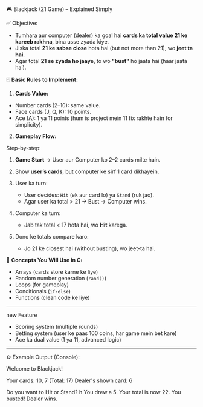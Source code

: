 🎮 Blackjack (21 Game) – Explained Simply

 ✅ Objective:

* Tumhara aur computer (dealer) ka goal hai **cards ka total value 21 ke kareeb rakhna**, bina usse zyada kiye.
* Jiska total **21 ke sabse close** hota hai (but not more than 21), wo **jeet ta hai**.
* Agar total **21 se zyada ho jaaye**, to wo **"bust"** ho jaata hai (haar jaata hai).

🃏 **Basic Rules to Implement:**

 1. **Cards Value:**

* Number cards (2–10): same value.
* Face cards (J, Q, K): 10 points.
* Ace (A): 1 ya 11 points (hum is project mein 11 fix rakhte hain for simplicity).

 2. **Gameplay Flow:**

 Step-by-step:

1. **Game Start** → User aur Computer ko 2–2 cards milte hain.
2. Show **user’s cards**, but computer ke sirf 1 card dikhayein.
3. User ka turn:

   * User decides: `Hit` (ek aur card lo) ya `Stand` (ruk jao).
   * Agar user ka total > 21 → Bust → Computer wins.
4. Computer ka turn:

   * Jab tak total < 17 hota hai, wo **Hit** karega.
5. Dono ke totals compare karo:

   * Jo 21 ke closest hai (without busting), wo jeet-ta hai.

 
 🧠 **Concepts You Will Use in C:**

* Arrays (cards store karne ke liye)
* Random number generation (`rand()`)
* Loops (for gameplay)
* Conditionals (`if-else`)
* Functions (clean code ke liye)

---

 new Feature 
* Scoring system (multiple rounds)
* Betting system (user ke paas 100 coins, har game mein bet kare)
* Ace ka dual value (1 ya 11, advanced logic)

---

 ⚙️ Example Output (Console):

Welcome to Blackjack!

Your cards: 10, 7  (Total: 17)
Dealer's shown card: 6

Do you want to Hit or Stand? h
You drew a 5. Your total is now 22.
You busted! Dealer wins.
 

 

